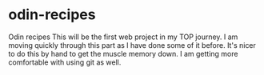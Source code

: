 # odin-recipes
Odin recipes
This will be the first web project in my TOP journey. 
I am moving quickly through this part as I have done some of it before.
It's nicer to do this by hand to get the muscle memory down.
I am getting more comfortable with using git as well.